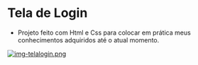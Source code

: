 # Tela de Login

* Projeto feito com Html e Css para colocar em prática meus conhecimentos adquiridos até o atual momento.


[![img-telalogin.png](https://i.postimg.cc/fyD8Xhkn/img-telalogin.png)](https://postimg.cc/472vkqzB)
